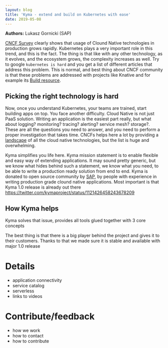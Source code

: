 ```yaml
---
layout: blog
title: 'Kyma - extend and build on Kubernetes with ease'
date: 2019-05-08
---
```


**Authors:** Lukasz Gornicki (SAP)

[CNCF Survey](https://www.cncf.io/blog/2018/08/29/cncf-survey-use-of-cloud-native-technologies-in-production-has-grown-over-200-percent/) clearly shows that usage of Clound Native technologies in production grows rapidly. Kubernetes plays a very important role in this trend, and this is the fact. The thing is that like with any other technology, as it evolves, and the ecosystem grows, the complexity increases as well. Try to google `kubernetes is hard` and you get a list of different articles that address this problem. This is normal, and best thing about CNCF community is that these problems are addressed with projects like Knative and for example its [Build resource](https://github.com/knative/build).

## Picking the right technology is hard 

Now, once you understand Kubernetes, your teams are trained, start building apps on top. You face another difficulty. Cloud Native is not just PaaS solution. Writing an application is the easiest part really, but what about logging? monitoring? tracing? alerting? service mesh? storage?. These are all the questions you need to answer, and you need to perform a proper investigation that takes time. CNCFs helps here a lot by providing a [landscape](https://landscape.cncf.io/) of all the cloud native technologies, but the list is huge and overwhelming. 

Kyma simplifies you life here. Kyma mission statement is to enable flexible and easy way of extending applications. It may sound pretty generic, but we know what hides behind such a statement, we know what you need, to be able to write a production ready solution from end to end. Kyma is donated to open source community by [SAP](https://www.sap.com), by people with experience in writing production grade clound native applications. Most important is that Kyma 1.0 release is already out there https://twitter.com/kymaproject/status/1121426458243678209

## How Kyma helps 

Kyma solves that issue, provides all tools glued together with 3 core concepts

The best thing is that there is a big player behind the project and gives it to their customers. Thanks to that we made sure it is stable and available with major 1.0 release

# Details

- application connectivity
- service catalog
- serverless
- links to videos

# Contribute/feedback

- how we work
- how to contact
- how to contribute
